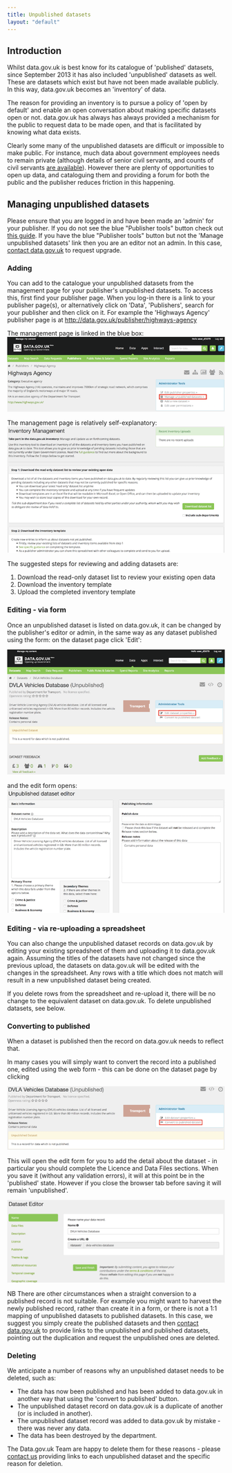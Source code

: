 ```yaml
---
title: Unpublished datasets
layout: "default"
---
```


## Introduction

Whilst data.gov.uk is best know for its catalogue of 'published' datasets, since September 2013 it has also included 'unpublished' datasets as well. These are datasets which exist but have not been made available publicly. In this way, data.gov.uk becomes an 'inventory' of data.

The reason for providing an inventory is to pursue a policy of 'open by default' and enable an open conversation about making specific datasets open or not. data.gov.uk has always has always provided a mechanism for the public to request data to be made open, and that is facilitated by knowing what data exists.

Clearly some many of the unpublished datasets are difficult or impossible to make public. For instance, much data about government employees needs to remain private (although details of senior civil servants, and counts of civil servants [are available](http://data.gov.uk/organogram/cabinet-office)). However there are plenty of opportunities to open up data, and cataloguing them and providing a forum for both the public and the publisher reduces friction in this happening.

## Managing unpublished datasets

Please ensure that you are logged in and have been made an 'admin' for your publisher. If you do not see the blue "Publisher tools" button check out [this guide](becoming_an_editor_or_admin.html). If you have the blue "Publisher tools" button but not the 'Manage unpublished datasets' link then you are an editor not an admin. In this case, [contact data.gov.uk](http://data.gov.uk/contact) to request upgrade.

### Adding

You can add to the catalogue your unpublished datasets from the management page for your publisher's unpublished datasets. To access this, first find your publisher page. When you log-in there is a link to your publisher page(s), or alternatively click on 'Data', 'Publishers', search for your publisher and then click on it. For example the 'Highways Agency' publisher page is at <http://data.gov.uk/publisher/highways-agency>

The management page is linked in the blue box:
![Link to unpublished](images/unpublished_link.png)

The management page is relatively self-explanatory:
![Unpublished datasets management page](images/unpublished_manage.png)

The suggested steps for reviewing and adding datasets are:

1. Download the read-only dataset list to review your existing open data
2. Download the inventory template
3. Upload the completed inventory template

### Editing - via form

Once an unpublished dataset is listed on data.gov.uk, it can be changed by the publisher's editor or admin, in the same way as any dataset published using the form: on the dataset page click 'Edit':

![Unpublished datasets edit link](images/unpublished_edit_link.png)

and the edit form opens:
![Unpublished datasets edit](images/unpublished_edit.png)

### Editing - via re-uploading a spreadsheet

You can also change the unpublished dataset records on data.gov.uk by editing your existing spreadsheet of them and uploading it to data.gov.uk again. Assuming the titles of the datasets have not changed since the previous upload, the datasets on data.gov.uk will be edited with the changes in the spreadsheet. Any rows with a title which does not match will result in a new unpublished dataset being created.

If you delete rows from the spreadsheet and re-upload it, there will be no change to the equivalent dataset on data.gov.uk. To delete unpublished datasets, see below.

### Converting to published

When a dataset is published then the record on data.gov.uk needs to reflect that.

In many cases you will simply want to convert the record into a published one, edited using the web form - this can be done on the dataset page by clicking 

![Unpublished datasets convert link](images/unpublished_convert_link.png)

This will open the edit form for you to add the detail about the dataset - in particular you should complete the Licence and Data Files sections. When you save it (without any validation errors), it will at this point be in the 'published' state. However if you close the browser tab before saving it will remain 'unpublished'.

![Unpublished datasets conversion](images/unpublished_convert.png)

NB There are other circumstances when a straight conversion to a published record is not suitable. For example you might want to harvest the newly published record, rather than create it in a form, or there is not a 1:1 mapping of unpublished datasets to published datasets. In this case, we suggest you simply create the published datasets and then [contact data.gov.uk](http://data.gov.uk/contact) to provide links to the unpublished and published datasets, pointing out the duplication and request the unpublished ones are deleted.

### Deleting

We anticipate a number of reasons why an unpublished dataset needs to be deleted, such as:

* The data has now been published and has been added to data.gov.uk in another way that using the 'convert to published' button.
* The unpublished dataset record on data.gov.uk is a duplicate of another (or is included in another).
* The unpublished dataset record was added to data.gov.uk by mistake - there was never any data.
* The data has been destroyed by the department.

The Data.gov.uk Team are happy to delete them for these reasons - please [contact us](http://data.gov.uk/contact) providing links to each unpublished dataset and the specific reason for deletion.
